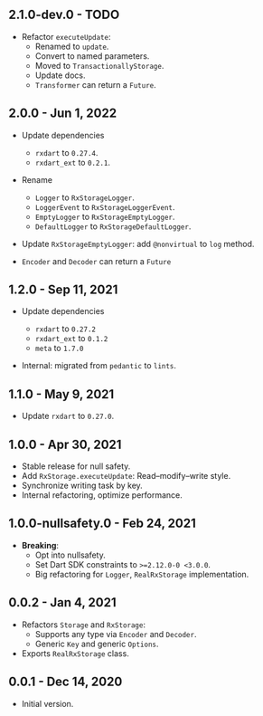 ## 2.1.0-dev.0 - TODO

- Refactor `executeUpdate`:
    - Renamed to `update`.
    - Convert to named parameters.
    - Moved to `TransactionallyStorage`.
    - Update docs.
    - `Transformer` can return a `Future`.

## 2.0.0 - Jun 1, 2022

- Update dependencies
    - `rxdart` to `0.27.4`.
    - `rxdart_ext` to `0.2.1`.

- Rename
    - `Logger` to `RxStorageLogger`.
    - `LoggerEvent` to `RxStorageLoggerEvent`.
    - `EmptyLogger` to `RxStorageEmptyLogger`.
    - `DefaultLogger` to `RxStorageDefaultLogger`.
- Update `RxStorageEmptyLogger`: add `@nonvirtual` to `log` method.
- `Encoder` and `Decoder` can return a `Future`

## 1.2.0 - Sep 11, 2021

- Update dependencies
    - `rxdart` to `0.27.2`
    - `rxdart_ext` to `0.1.2`
    - `meta` to `1.7.0`

- Internal: migrated from `pedantic` to `lints`.

## 1.1.0 - May 9, 2021

- Update `rxdart` to `0.27.0`.

## 1.0.0 - Apr 30, 2021

- Stable release for null safety.
- Add `RxStorage.executeUpdate`: Read–modify–write style.
- Synchronize writing task by key.
- Internal refactoring, optimize performance.

## 1.0.0-nullsafety.0 - Feb 24, 2021

- **Breaking**:
    - Opt into nullsafety.
    - Set Dart SDK constraints to `>=2.12.0-0 <3.0.0`.
    - Big refactoring for `Logger`, `RealRxStorage` implementation.

## 0.0.2 - Jan 4, 2021

- Refactors `Storage` and `RxStorage`:
    - Supports any type via `Encoder` and `Decoder`.
    - Generic `Key` and generic `Options`.
- Exports `RealRxStorage` class.

## 0.0.1 - Dec 14, 2020

- Initial version.
